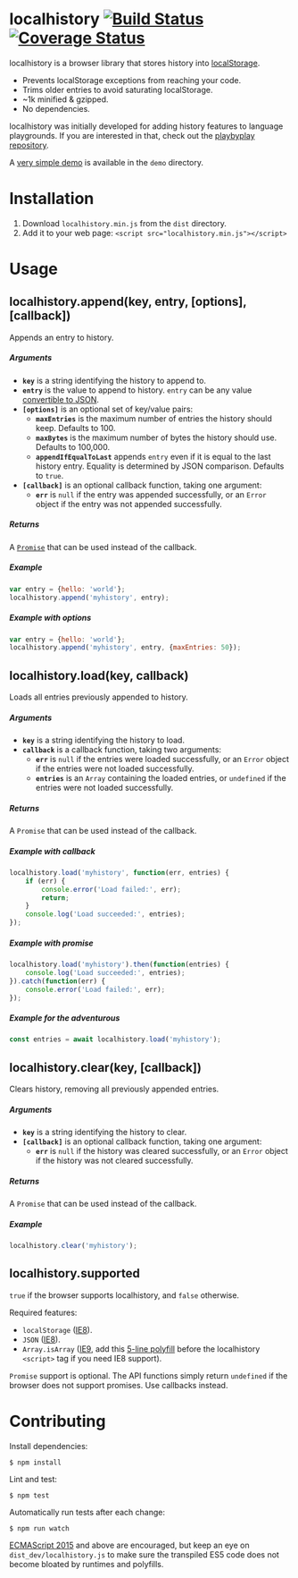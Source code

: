 # localhistory [![Build Status](https://travis-ci.org/peferron/localhistory.svg?branch=master)](https://travis-ci.org/peferron/localhistory) [![Coverage Status](https://coveralls.io/repos/peferron/localhistory/badge.svg)](https://coveralls.io/r/peferron/localhistory)

localhistory is a browser library that stores history into [localStorage](https://developer.mozilla.org/en-US/docs/Web/API/Web_Storage_API/Using_the_Web_Storage_API).

* Prevents localStorage exceptions from reaching your code.
* Trims older entries to avoid saturating localStorage.
* ~1k minified & gzipped.
* No dependencies.

localhistory was initially developed for adding history features to language playgrounds. If you are interested in that, check out the [playbyplay repository](https://github.com/peferron/playbyplay).

A [very simple demo](https://rawgit.com/peferron/localhistory/master/demo/index.html) is available in the `demo` directory.

# Installation

1. Download `localhistory.min.js` from the `dist` directory.
2. Add it to your web page: `<script src="localhistory.min.js"></script>`

# Usage

## localhistory.append(key, entry, [options], [callback])

Appends an entry to history.

##### Arguments

* **`key`** is a string identifying the history to append to.
* **`entry`** is the value to append to history. `entry` can be any value [convertible to JSON](https://developer.mozilla.org/en-US/docs/Web/JavaScript/Reference/Global_Objects/JSON/stringify).
* **`[options]`** is an optional set of key/value pairs:
  * **`maxEntries`** is the maximum number of entries the history should keep. Defaults to 100.
  * **`maxBytes`** is the maximum number of bytes the history should use. Defaults to 100,000.
  * **`appendIfEqualToLast`** appends `entry` even if it is equal to the last history entry. Equality is determined by JSON comparison. Defaults to `true`.
* **`[callback]`** is an optional callback function, taking one argument:
  * **`err`** is `null` if the entry was appended successfully, or an `Error` object if the entry was not appended successfully.

##### Returns

A [`Promise`](https://developer.mozilla.org/en-US/docs/Web/JavaScript/Reference/Global_Objects/Promise) that can be used instead of the callback.

##### Example

```js
var entry = {hello: 'world'};
localhistory.append('myhistory', entry);
```

##### Example with options

```js
var entry = {hello: 'world'};
localhistory.append('myhistory', entry, {maxEntries: 50});
```

## localhistory.load(key, callback)

Loads all entries previously appended to history.

##### Arguments

* **`key`** is a string identifying the history to load.
* **`callback`** is a callback function, taking two arguments:
  * **`err`** is `null` if the entries were loaded successfully, or an `Error` object if the entries were not loaded successfully.
  * **`entries`** is an `Array` containing the loaded entries, or `undefined` if the entries were not loaded successfully.

##### Returns

A `Promise` that can be used instead of the callback.

##### Example with callback

```js
localhistory.load('myhistory', function(err, entries) {
    if (err) {
        console.error('Load failed:', err);
        return;
    }
    console.log('Load succeeded:', entries);
});
```

##### Example with promise

```js
localhistory.load('myhistory').then(function(entries) {
    console.log('Load succeeded:', entries);
}).catch(function(err) {
    console.error('Load failed:', err);
});
```

##### Example for the adventurous

```js
const entries = await localhistory.load('myhistory');
```

## localhistory.clear(key, [callback])

Clears history, removing all previously appended entries.

##### Arguments

* **`key`** is a string identifying the history to clear.
* **`[callback]`** is an optional callback function, taking one argument:
  * **`err`** is `null` if the history was cleared successfully, or an `Error` object if the history was not cleared successfully.

##### Returns

A `Promise` that can be used instead of the callback.

##### Example

```js
localhistory.clear('myhistory');
```

## localhistory.supported

`true` if the browser supports localhistory, and `false` otherwise.

Required features:

* `localStorage` ([IE8]((http://caniuse.com/#feat=namevalue-storage))).
* `JSON` ([IE8](http://caniuse.com/#feat=json)).
* `Array.isArray` ([IE9]((https://developer.mozilla.org/en-US/docs/Web/JavaScript/Reference/Global_Objects/Array/isArray#Browser_compatibility)), add this [5-line polyfill](https://developer.mozilla.org/en-US/docs/Web/JavaScript/Reference/Global_Objects/Array/isArray#Polyfill) before the localhistory `<script>` tag if you need IE8 support).

`Promise` support is optional. The API functions simply return `undefined` if the browser does not support promises. Use callbacks instead.

# Contributing

Install dependencies:

```shell
$ npm install
```

Lint and test:

```shell
$ npm test
```

Automatically run tests after each change:

```shell
$ npm run watch
```

[ECMAScript 2015](https://github.com/lukehoban/es6features) and above are encouraged, but keep an eye on `dist_dev/localhistory.js` to make sure the transpiled ES5 code does not become bloated by runtimes and polyfills.
